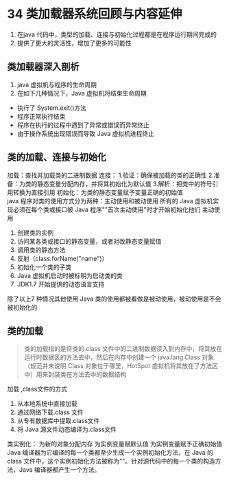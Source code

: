 # 34 类加载器系统回顾与内容延伸
1. 在java 代码中，类型的加载、连接与初始化过程都是在程序运行期间完成的
2. 提供了更大的灵活性，增加了更多的可能性
## 类加载器深入剖析
1. java 虚拟机与程序的生命周期
2. 在如下几种情况下，Java 虚拟机将结束生命周期
* 执行了 System.exit()方法
* 程序正常执行结束
* 程序在执行的过程中遇到了异常或错误而异常终止
* 由于操作系统出现错误而导致 Java 虚拟机进程终止
## 类的加载、连接与初始化
加载：查找并加载类的二进制数据
连接：
    1.验证：确保被加载的类的正确性
    2.准备：为类的静态变量分配内存，并将其初始化为默认值
    3.解析：把类中的符号引用转换为直接引用
初始化：为类的静态变量赋予变量正确的初始值    
java 程序对类的使用方式分为两种：主动使用和被动使用
所有的 Java 虚拟机实现必须在每个类或接口被 Java 程序""首次主动使用"时才开始初始化他们
主动使用
1. 创建类的实例
2. 访问某各类或接口的静态变量，或者对改静态变量赋值
3. 调用类的静态方法
4. 反射（class.forName("name")）
5. 初始化一个类的子类
6. Java 虚拟机启动时被标明为启动类的类
7. JDK1.7 开始提供的动态语言支持

除了以上7 种情况其他使用 Java 类的使用都被看做是被动使用，被动使用是不会被初始化的

## 类的加载
>类的加载指的是将类的.class 文件中的二进制数据读入到内存中，将其放在运行时数据区的方法去中，然后在内存中创建一个 java.lang.Class 对象（规范并未说明 Class 对象位于哪里，HotSpot 虚拟机将其放在了方法区中）用来封装类在方法去中的数据结构

加载 ,class文件的方式
1. 从本地系统中直接加载
2. 通过网络下载.class 文件
3. 从专有数据库中提取.class文件
4. 将 Java 源文件动态编译为.class文件

类实例化：
为新的对象分配内存
为实例变量赋默认值
为实例变量赋予正确初始值
Java 编译器为它编译的每一个类都至少生成一个实例初始化方法，在 Java 的 class 文件中，这个实例初始化方法被称为"<init>"。针对源代码中的每一个类的构造方法，Java 编译器都产生一个<init>方法。













